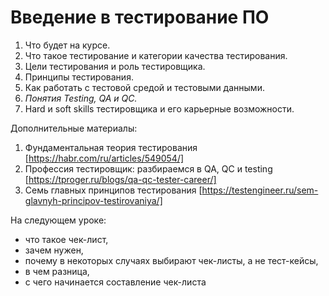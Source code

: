 # Введение в тестирование ПО

1. Что будет на курсе.
2. Что такое тестирование и категории качества тестирования.
3. Цели тестирования и роль тестировщика.
4. Принципы тестирования.
5. Как работать с тестовой средой и тестовыми данными.
6. _Понятия Testing, QA и QC._
7. Hard и soft skills тестировщика и его карьерные возможности.

Дополнительные материалы:

1. Фундаментальная теория тестирования [https://habr.com/ru/articles/549054/]
2. Профессия тестировщик: разбираемся в QA, QC и testing [https://tproger.ru/blogs/qa-qc-tester-career/]
3. Семь главных принципов тестирования [https://testengineer.ru/sem-glavnyh-principov-testirovaniya/]

На следующем уроке:

- что такое чек-лист,
- зачем нужен,
- почему в некоторых случаях выбирают чек-листы, а не тест-кейсы,
- в чем разница,
- с чего начинается составление чек-листа
